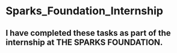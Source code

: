 # Sparks_Foundation_Internship
## I have completed these tasks as part of the internship at THE SPARKS FOUNDATION. 
